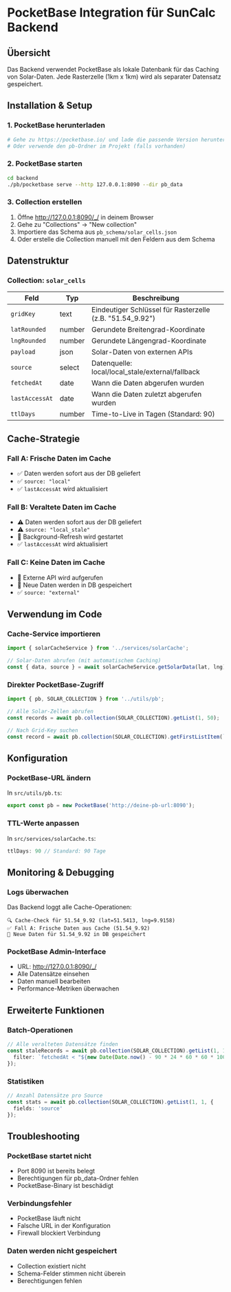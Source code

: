 # PocketBase Integration für SunCalc Backend

## Übersicht

Das Backend verwendet PocketBase als lokale Datenbank für das Caching von Solar-Daten. Jede Rasterzelle (1km x 1km) wird als separater Datensatz gespeichert.

## Installation & Setup

### 1. PocketBase herunterladen
```bash
# Gehe zu https://pocketbase.io/ und lade die passende Version herunter
# Oder verwende den pb-Ordner im Projekt (falls vorhanden)
```

### 2. PocketBase starten
```bash
cd backend
./pb/pocketbase serve --http 127.0.0.1:8090 --dir pb_data
```

### 3. Collection erstellen
1. Öffne http://127.0.0.1:8090/_/ in deinem Browser
2. Gehe zu "Collections" → "New collection"
3. Importiere das Schema aus `pb_schema/solar_cells.json`
4. Oder erstelle die Collection manuell mit den Feldern aus dem Schema

## Datenstruktur

### Collection: `solar_cells`

| Feld | Typ | Beschreibung |
|------|-----|--------------|
| `gridKey` | text | Eindeutiger Schlüssel für Rasterzelle (z.B. "51.54_9.92") |
| `latRounded` | number | Gerundete Breitengrad-Koordinate |
| `lngRounded` | number | Gerundete Längengrad-Koordinate |
| `payload` | json | Solar-Daten von externen APIs |
| `source` | select | Datenquelle: local/local_stale/external/fallback |
| `fetchedAt` | date | Wann die Daten abgerufen wurden |
| `lastAccessAt` | date | Wann die Daten zuletzt abgerufen wurden |
| `ttlDays` | number | Time-to-Live in Tagen (Standard: 90) |

## Cache-Strategie

### Fall A: Frische Daten im Cache
- ✅ Daten werden sofort aus der DB geliefert
- ✅ `source: "local"`
- ✅ `lastAccessAt` wird aktualisiert

### Fall B: Veraltete Daten im Cache
- ⚠️ Daten werden sofort aus der DB geliefert
- ⚠️ `source: "local_stale"`
- 🔄 Background-Refresh wird gestartet
- ✅ `lastAccessAt` wird aktualisiert

### Fall C: Keine Daten im Cache
- 🔄 Externe API wird aufgerufen
- 💾 Neue Daten werden in DB gespeichert
- ✅ `source: "external"`

## Verwendung im Code

### Cache-Service importieren
```typescript
import { solarCacheService } from '../services/solarCache';

// Solar-Daten abrufen (mit automatischem Caching)
const { data, source } = await solarCacheService.getSolarData(lat, lng);
```

### Direkter PocketBase-Zugriff
```typescript
import { pb, SOLAR_COLLECTION } from '../utils/pb';

// Alle Solar-Zellen abrufen
const records = await pb.collection(SOLAR_COLLECTION).getList(1, 50);

// Nach Grid-Key suchen
const record = await pb.collection(SOLAR_COLLECTION).getFirstListItem(`gridKey = "${gridKey}"`);
```

## Konfiguration

### PocketBase-URL ändern
In `src/utils/pb.ts`:
```typescript
export const pb = new PocketBase('http://deine-pb-url:8090');
```

### TTL-Werte anpassen
In `src/services/solarCache.ts`:
```typescript
ttlDays: 90 // Standard: 90 Tage
```

## Monitoring & Debugging

### Logs überwachen
Das Backend loggt alle Cache-Operationen:
```
🔍 Cache-Check für 51.54_9.92 (lat=51.5413, lng=9.9158)
✅ Fall A: Frische Daten aus Cache (51.54_9.92)
💾 Neue Daten für 51.54_9.92 in DB gespeichert
```

### PocketBase Admin-Interface
- URL: http://127.0.0.1:8090/_/
- Alle Datensätze einsehen
- Daten manuell bearbeiten
- Performance-Metriken überwachen

## Erweiterte Funktionen

### Batch-Operationen
```typescript
// Alle veralteten Datensätze finden
const staleRecords = await pb.collection(SOLAR_COLLECTION).getList(1, 1000, {
  filter: `fetchedAt < "${new Date(Date.now() - 90 * 24 * 60 * 60 * 1000).toISOString()}"`
});
```

### Statistiken
```typescript
// Anzahl Datensätze pro Source
const stats = await pb.collection(SOLAR_COLLECTION).getList(1, 1, {
  fields: 'source'
});
```

## Troubleshooting

### PocketBase startet nicht
- Port 8090 ist bereits belegt
- Berechtigungen für pb_data-Ordner fehlen
- PocketBase-Binary ist beschädigt

### Verbindungsfehler
- PocketBase läuft nicht
- Falsche URL in der Konfiguration
- Firewall blockiert Verbindung

### Daten werden nicht gespeichert
- Collection existiert nicht
- Schema-Felder stimmen nicht überein
- Berechtigungen fehlen
